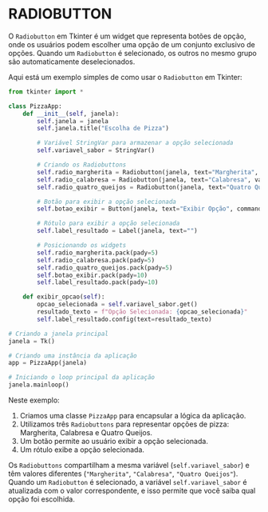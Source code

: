 # RADIOBUTTON
O `Radiobutton` em Tkinter é um widget que representa botões de opção, onde os usuários podem escolher uma opção de um conjunto exclusivo de opções. Quando um `Radiobutton` é selecionado, os outros no mesmo grupo são automaticamente deselecionados.

Aqui está um exemplo simples de como usar o `Radiobutton` em Tkinter:

```python
from tkinter import *

class PizzaApp:
    def __init__(self, janela):
        self.janela = janela
        self.janela.title("Escolha de Pizza")

        # Variável StringVar para armazenar a opção selecionada
        self.variavel_sabor = StringVar()

        # Criando os Radiobuttons
        self.radio_margherita = Radiobutton(janela, text="Margherita", variable=self.variavel_sabor, value="Margherita")
        self.radio_calabresa = Radiobutton(janela, text="Calabresa", variable=self.variavel_sabor, value="Calabresa")
        self.radio_quatro_queijos = Radiobutton(janela, text="Quatro Queijos", variable=self.variavel_sabor, value="Quatro Queijos")

        # Botão para exibir a opção selecionada
        self.botao_exibir = Button(janela, text="Exibir Opção", command=self.exibir_opcao)

        # Rótulo para exibir a opção selecionada
        self.label_resultado = Label(janela, text="")

        # Posicionando os widgets
        self.radio_margherita.pack(pady=5)
        self.radio_calabresa.pack(pady=5)
        self.radio_quatro_queijos.pack(pady=5)
        self.botao_exibir.pack(pady=10)
        self.label_resultado.pack(pady=10)

    def exibir_opcao(self):
        opcao_selecionada = self.variavel_sabor.get()
        resultado_texto = f"Opção Selecionada: {opcao_selecionada}"
        self.label_resultado.config(text=resultado_texto)

# Criando a janela principal
janela = Tk()

# Criando uma instância da aplicação
app = PizzaApp(janela)

# Iniciando o loop principal da aplicação
janela.mainloop()
```

Neste exemplo:

1. Criamos uma classe `PizzaApp` para encapsular a lógica da aplicação.
2. Utilizamos três `Radiobuttons` para representar opções de pizza: Margherita, Calabresa e Quatro Queijos.
3. Um botão permite ao usuário exibir a opção selecionada.
4. Um rótulo exibe a opção selecionada.

Os `Radiobuttons` compartilham a mesma variável (`self.variavel_sabor`) e têm valores diferentes (`"Margherita"`, `"Calabresa"`, `"Quatro Queijos"`). Quando um `Radiobutton` é selecionado, a variável `self.variavel_sabor` é atualizada com o valor correspondente, e isso permite que você saiba qual opção foi escolhida.
